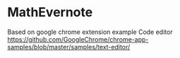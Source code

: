 # MathEvernote
Based on google chrome extension example Code editor
https://github.com/GoogleChrome/chrome-app-samples/blob/master/samples/text-editor/
